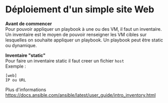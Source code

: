 # Déploiement d'un simple site Web
**Avant de commencer**<br/>
Pour pouvoir appliquer un playbook à une ou des VM, il faut un inventaire. Un inventaire est le moyen de pouvoir renseigner les VM cibles sur lesquelles on souhaite appliquer un playbook. Un playbook peut être static ou dynamique.<br/>

**Inventaire "static"**<br/>
Pour faire un inventaire static il faut creer un fichier ```host```<br/>
Exemple :
```
[web]
IP ou URL
```
Plus d'informations https://docs.ansible.com/ansible/latest/user_guide/intro_inventory.html

